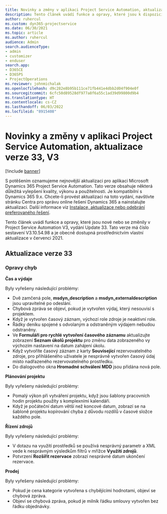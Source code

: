 ```yaml
---
title: Novinky a změny v aplikaci Project Service Automation, aktualizace verze 33, V3
description: Tento článek uvádí funkce a opravy, které jsou k dispozici v Project Service Automation, vydání Update 33, V3.
author: ruhercul
ms.custom: dyn365-projectservice
ms.date: 06/30/2021
ms.topic: article
ms.author: ruhercul
audience: Admin
search.audienceType:
- admin
- customizer
- enduser
search.app:
- D365CE
- D365PS
- ProjectOperations
ms.reviewer: johnmichalak
ms.openlocfilehash: d9c282e8b95b111ce71fb441e4dbb2d04f904e0f
ms.sourcegitcommit: 6cfc50d89528df977a8f6a55c1ad39d99800d9b4
ms.translationtype: HT
ms.contentlocale: cs-CZ
ms.lasthandoff: 06/03/2022
ms.locfileid: "8915408"
---
```

# <a name="whats-new-or-changed-in-project-service-automation-update-release-33-v3"></a>Novinky a změny v aplikaci Project Service Automation, aktualizace verze 33, V3

[!include [banner](../includes/psa-now-project-operations.md)]

S potěšením oznamujeme nejnovější aktualizaci pro aplikaci Microsoft Dynamics 365 Project Service Automation. Tato verze obsahuje některá důležitá vylepšení kvality, výkonu a použitelnosti. Je kompatibilní s Dynamics 365 9.x. Chcete-li provést aktualizaci na toto vydání, navštivte stránku Centra pro správu online řešení Dynamics 365 a nainstalujte aktualizaci. Další informace viz [Instalace, aktualizace nebo odebrání preferovaného řešení](/power-platform/admin/install-remove-preferred-solution).

Tento článek uvádí funkce a opravy, které jsou nové nebo se změnily v Project Service Automation V3, vydání Update 33. Tato verze má číslo sestavení V3.10.54.98 a je obecně dostupná prostřednictvím vlastní aktualizace v červenci 2021.

## <a name="update-release-33"></a>Aktualizace verze 33

### <a name="bug-fixes"></a>Opravy chyb

**Čas a výdaje**

Byly vyřešeny následující problémy:

- Dvě zamčená pole, **msdyn_description** a **msdyn_externaldescription** jsou upravitelné po odeslání.
- Chybová zpráva se objeví, pokud je vytvořen výdaj, který nesouvisí s projektem.
- Když je vytvořen časový záznam, výchozí role zdroje je neaktivní role.
- Řádky deníku spojené s odvolaným a odstraněným výdajem nebudou odstraněny.
- Ve **Formuláři pro rychlé vytvoření časového záznamu** aktualizujte zobrazení **Seznam úkolů projektu** pro změnu data zobrazeného vy výchozím nastavení na datum zahájení úkolu.
- Když vytvoříte časový záznam z karty **Související** rezervovatelného zdroje, pro přihlášeného uživatele je nesprávně vytvořen časový údaj místo nadřazeného rezervovatelného prostředku.
- Do dialogového okna **Hromadné schválení MDD** jsou přidána nová pole.

**Plánování projektu**

Byly vyřešeny následující problémy:
- Pomalý výkon při vytváření projektu, když jsou šablony pracovních hodin projektu použity s komplexními kalendáři.
- Když je počáteční datum větší než koncové datum, zobrazí se na šabloně projektu kopírování chyba z důvodu rozdílů v časové složce každého pole.

**Řízení zdrojů**

Byly vyřešeny následující problémy:
- V dotazu na využití prostředků se používá nesprávný parametr a XML vede k nesprávným výsledkům filtrů v mřížce **Využití zdrojů**.
- Potvrzení **Rozšířit rezervace** zobrazí nesprávné datum ukončení rezervace.

**Prodej**

Byly vyřešeny následující problémy:
- Pokud je cena kategorie vytvořena s chybějícími hodnotami, objeví se chybová zpráva.
- Objeví se chybová zpráva, pokud je milník řádku smlouvy vytvořen bez řádku objednávky.

